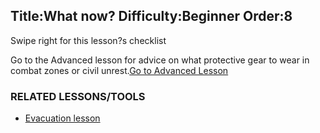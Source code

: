 Title:What now?
Difficulty:Beginner
Order:8
---
<p>Swipe right for this lesson?s checklist</p><p>Go to the Advanced lesson for advice on what protective gear to wear in combat zones or civil unrest.<a href="umbrella://lesson/protective/1" class="button yellow">Go to Advanced Lesson</a></p><h3>RELATED LESSONS/TOOLS</h3><p><ul><li><a href="umbrella://lesson/evacuation">Evacuation lesson</a></li></ul></p>